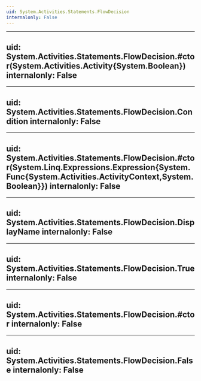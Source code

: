 ```yaml
---
uid: System.Activities.Statements.FlowDecision
internalonly: False
---
```


---
uid: System.Activities.Statements.FlowDecision.#ctor(System.Activities.Activity{System.Boolean})
internalonly: False
---

---
uid: System.Activities.Statements.FlowDecision.Condition
internalonly: False
---

---
uid: System.Activities.Statements.FlowDecision.#ctor(System.Linq.Expressions.Expression{System.Func{System.Activities.ActivityContext,System.Boolean}})
internalonly: False
---

---
uid: System.Activities.Statements.FlowDecision.DisplayName
internalonly: False
---

---
uid: System.Activities.Statements.FlowDecision.True
internalonly: False
---

---
uid: System.Activities.Statements.FlowDecision.#ctor
internalonly: False
---

---
uid: System.Activities.Statements.FlowDecision.False
internalonly: False
---
